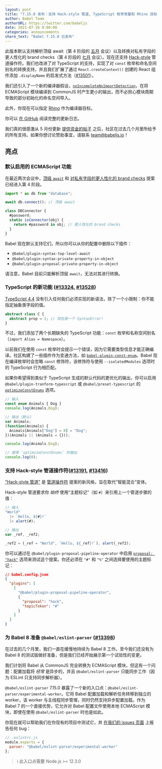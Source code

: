 ```yaml
---
layout: post
title: "7.15.0 发布：支持 Hack-style 管道, TypeScript 枚举常量和 Rhino 目标"
author: Babel Team
authorURL: https://twitter.com/babeljs
date: 2021-07-26 0:00:00
categories: announcements
share_text: "Babel 7.15.0 已发布"
---
```


此版本默认支持解析顶级 await（第 4 阶段的 [五月](https://github.com/tc39/agendas/blob/master/2021/05.md) 会议）以及转换对私有字段的更人性化的 brand checks（第 4 阶段的 [七月](https://github.com/tc39/agendas/blob/master/2021/07.md) 会议）。现在还支持 [Hack-style](https://github.com/js-choi/proposal-hack-pipes) 管道操作符。我们也改进了对 TypeScript 的支持，实现了对 `const` 枚举和命名空间别名的转换支持，并且我们扩展了通过 `React.createContext()` 创建的 React 组件添加 `.displayName` 的启发式方法（[#13501](https://github.com/babel/babel/pull/13501)）。

我们还引入了一个新的编译器假设，[`noIncompleteNsImportDetection`](https://babeljs.io/docs/en/assumptions#noincompletensimportdetection)，在将 ECMAScript 模块编译到 CommonJS 时产生更小的输出，而不必担心模块周期导致的部分初始化的命名空间导入。

此外，你现在可以指定 [Rhino](https://mozilla.github.io/rhino/) 作为编译器目标。

你可以 [在 GitHub](https://github.com/babel/babel/releases/tag/v7.15.0) 阅读完整的更新日志。

<!-- truncate -->

我们真的很感激从 5 月份更新 [提供资金的帖子](https://babeljs.io/blog/2021/05/10/funding-update) 之后，社区在过去几个月里所给予的所有支持。如果你想讨论赞助事宜，请联系 [team@babeljs.io](mailto:team@babeljs.io)！

## 亮点

### 默认启用的 ECMAScript 功能

在最近两次会议中，[顶级 `await`](https://github.com/tc39/proposal-top-level-await) 和 [对私有字段的更人性化的 brand checks](https://github.com/tc39/proposal-private-fields-in-in) 提案已经进入第 4 阶段。

```javascript
import * as db from "database";

await db.connect(); // 顶级 await

class DBConnector {
  #password;
  static isConnector(obj) {
    return #password in obj; // 更人性化的 brand checks
  }
}
```

Babel 现在默认支持它们，所以你可以从你的配置中删除以下插件：
- `@babel/plugin-syntax-top-level-await`
- `@babel/plugin-syntax-private-property-in-object`
- `@babel/plugin-proposal-private-property-in-object`

请注意，Babel 目前只能解析顶层 `await`，无法对其进行转换。

### TypeScript 的新功能 ([#13324](https://github.com/babel/babel/pull/13324), [#13528](https://github.com/babel/babel/pull/13528))

[TypeScript 4.4](https://devblogs.microsoft.com/typescript/announcing-typescript-4-4/) 没有引入任何我们必须实现的新语法，除了一个小限制：你不能指定抽象类字段的值。

```typescript
abstract class C {
  abstract prop = 1; // 现在是一个 SyntaxError!
}
```

不过，我们添加了两个长期缺失的 TypeScript 功能：`const` 枚举和名称空间别名（`import Alias = Namespace`）。

以前我们在使用 `const` 枚举时会提示一个错误，因为它需要类型信息才能正确编译。社区构建了一些插件作为变通方法，如 [`babel-plugin-const-enum`](https://github.com/dosentmatter/babel-plugin-const-enum#readme)。Babel 现在编译枚举时会忽略 `const` 修饰符，该修饰符与使用 `--isolatedModules` 选项时的 TypeScript 行为相匹配。

如果你希望得到类似于 TypeScript 生成的默认代码的更优化的输出，你可以启用 `@babel/plugin-tranform-typescript` 或 `@babel/preset-typescript` 的 [`optimizeConstEnums`](https://babeljs.io/docs/en/babel-preset-typescript#optimizeconstenums) 选项。

```typescript
// 输入
const enum Animals { Dog }
console.log(Animals.Dog);

// 输出（默认）
var Animals;
(function(Animals) {
  Animals[Animals["Dog"] = 0] = "Dog";
})(Animals || (Animals = {}));

console.log(Animals.Dog);

// 使用 `optimizeConstEnums` 的输出
console.log(0);
```
### 支持 Hack-style 管道操作符([#13191](https://github.com/babel/babel/pull/13191), [#13416](https://github.com/babel/babel/pull/13416))

["Hack-style 管道"](https://github.com/js-choi/proposal-hack-pipes/) 是 [管道操作符](https://github.com/tc39/proposal-pipeline-operator) 提案的新风格，旨在取代“智能混合”变体。

Hack-style 管道要求你 _始终_ 使用“主题标记”（如 `#`）来引用上一个管道步骤的值：

```javascript
// 输入
"World"
  |> `Hello, ${#}!`
  |> alert(#);

// 输出
var _ref, _ref2;

_ref2 = (_ref = "World", `Hello, ${_ref}!`), alert(_ref2);
```

你可以通过在 `@babel/plugin-proposal-pipeline-operator` 中启用 [`proposal: "hack"`](https://babeljs.io/docs/en/babel-plugin-proposal-pipeline-operator#usage) 选项来测试这个提案。你还必须在 `"#"` 和 `"%"` 之间选择要使用的主题标记：

```json
// babel.config.json
{
  "plugins": [
    [
      "@babel/plugin-proposal-pipeline-operator",
      {
        "proposal": "hack",
        "topicToken": "#"
      }
    ]
  ]
}
```

### 为 Babel 8 准备 `@babel/eslint-parser` ([#13398](https://github.com/babel/babel/pull/13398))

在过去的几个月里，我们一直在缓慢地持续为 Babel 8 工作。至今我们还没有为 Babel 8 的测试版做好准备，但是我们已经开始展示第一个试验性的变更。

我们计划将 Babel 从 CommonJS 完全转换为 ECMAScript 模块，但这有一个问题：配置加载将 _经常_ 是异步的，并且 `@babel/eslint-parser` 只能同步工作（因为 ESLint 只支持同步解析器）。

`@babel/eslint-parser` 7.15.0 暴露了一个新的入口点：`@babel/eslint-parser/experimental-worker`。它将 Babel 配置加载和解析任务转移到独立的 worker，该 worker 与主线程同步管理，同时仍然支持异步配置加载。作为 Babel 7 的一个直接优势，它允许对 Babel 配置文件使用本地 ECMAScript 模块，即使在使用 `@babel/eslint-parser` 时也是如此。

你现在就可以帮助我们在你现有的项目中测试它，并 [在我们的 issues 页面](https://github.com/babel/babel/issues/new?assignees=&labels=i%3A+needs+triage&template=bug_report.yml&title=%5BBug%5D%3A+) 上报告任何 bug：

```javascript
// .eslintrc.js
module.exports = {
  parser: "@babel/eslint-parser/experimental-worker"
};
```

> ℹ️ 此入口点需要 Node.js >= 12.3.0
